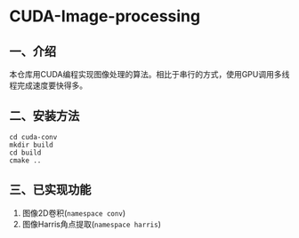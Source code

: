 # CUDA-Image-processing

## 一、介绍

本仓库用CUDA编程实现图像处理的算法。相比于串行的方式，使用GPU调用多线程完成速度要快得多。

## 二、安装方法 

```
cd cuda-conv
mkdir build
cd build
cmake ..
```

## 三、已实现功能

1. 图像2D卷积(`namespace conv`)
2. 图像Harris角点提取(`namespace harris`)

